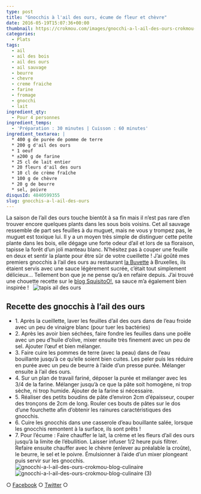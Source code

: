 ```yaml
---
type: post
title: "Gnocchis à l'ail des ours, écume de fleur et chèvre"
date: 2016-05-19T15:07:36+00:00
thumbnail: https://crokmou.com/images/gnocchi-a-l-ail-des-ours-crokmou-blog-culinaire-1.jpg
categories:
  - Plats
tags:
  - ail
  - ail des bois
  - ail des ours
  - ail sauvage
  - beurre
  - chevre
  - creme fraiche
  - farine
  - fromage
  - gnocchi
  - lait
ingredient_qty:
  - Pour 4 personnes
ingredient_temps:
  - 'Préparation : 30 minutes | Cuisson : 60 minutes'
ingredient_textarea: |
  * 400 g de purée de pomme de terre
  * 200 g d'ail des ours
  * 1 oeuf
  * ±200 g de farine
  * 25 cl de lait entier
  * 20 fleurs d'ail des ours
  * 10 cl de crème fraîche
  * 100 g de chèvre
  * 20 g de beurre
  * sel, poivre
disqusId: 4840599355
slug: gnocchis-a-l-ail-des-ours
---
```


La saison de l’ail des ours touche bientôt à sa fin mais il n’est pas rare d’en trouver encore quelques plants dans les sous bois voisins. Cet ail sauvage ressemble de part ses feuilles à du muguet, mais ne vous y trompez pas, le muguet est toxique lui. Il y a un moyen très simple de distinguer cette petite plante dans les bois, elle dégage une forte odeur d’ail et lors de sa floraison, tapisse la forêt d’un joli manteau blanc. N’hésitez pas à couper une feuille en deux et sentir la plante pour être sûr de votre cueillette ! J’ai goûté mes premiers gnocchis à l’ail des ours au restaurant [la Buvette](http://www.la-buvette.be/) à Bruxelles, ils étaient servis avec une sauce légèrement sucrée, c’était tout simplement délicieux… Tellement bon que je ne pense qu’à en refaire depuis. J’ai trouvé une chouette recette sur le [blog SquisitoO!](http://squisitoo.blogspot.be/2011/04/gnocchi-lail-des-ours-et-ecume-de.html), sa sauce m’a également bien inspirée !   ![tapis ail des ours](https://crokmou.com/images/2016-05-19-15-07-55_jxsbkn.jpg)

## **Recette des gnocchis à l’ail des ours**

* 1\. Après la cueillette, laver les feuilles d’ail des ours dans de l’eau froide avec un peu de vinaigre blanc (pour tuer les bactéries)
* 2\. Après les avoir bien séchées, faire fondre les feuilles dans une poêle avec un peu d’huile d’olive, mixer ensuite très finement avec un peu de sel. Ajouter l’œuf et bien mélanger.
* 3\. Faire cuire les pommes de terre (avec la peau) dans de l’eau bouillante jusqu’à ce qu’elle soient bien cuites. Les peler puis les réduire en purée avec un peu de beurre à l’aide d’un presse purée. Mélanger ensuite à l’ail des ours.
* 4\. Sur un plan de travail fariné, déposer la purée et mélanger avec les 3/4 de la farine. Mélanger jusqu’à ce que la pâte soit homogène, ni trop sèche, ni trop humide. Ajouter de la farine si nécessaire.
* 5\. Réaliser des petits boudins de pâte d’environ 2cm d’épaisseur, couper des tronçons de 2cm de long. Rouler ces bouts de pâtes sur le dos d’une fourchette afin d’obtenir les rainures caractéristiques des gnocchis.
* 6\. Cuire les gnocchis dans une casserole d’eau bouillante salée, lorsque les gnocchis remontent à la surface, ils sont prêts !
* 7\. Pour l’écume : Faire chauffer le lait, la crème et les fleurs d’ail des ours jusqu’à la limite de l’ébullition. Laisser infuser 1/2 heure puis filtrer. Refaire ensuite chauffer avec le chèvre (enlever au préalable la croûte), le beurre, le sel et le poivre. Émulsionner à l’aide d’un mixer plongeant puis servir sur les gnocchis.   ![gnocchi-a-l-ail-des-ours-crokmou-blog-culinaire](https://crokmou.com/images/gnocchi-a-l-ail-des-ours-crokmou-blog-culinaire_elzh3p.jpg)![gnocchi-a-l-ail-des-ours-crokmou-blog-culinaire (3)](https://crokmou.com/images/gnocchi-a-l-ail-des-ours-crokmou-blog-culinaire-3_yjo1vl.jpg)

○ [Facebook](https://www.facebook.com/crokmou.blog) ○ [Twitter](https://twitter.com/Crokmou) ○